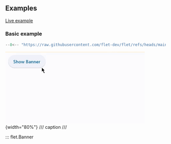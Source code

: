 ## Examples

[Live example](https://flet-controls-gallery.fly.dev/dialogs/banner)

### Basic example

```python
--8<-- "https://raw.githubusercontent.com/flet-dev/flet/refs/heads/main/sdk/python/examples/controls/banner/basic.py"
```

![basic](https://raw.githubusercontent.com/flet-dev/flet/main/sdk/python/examples/controls/banner/media/basic.gif){width="80%"}
/// caption
///

::: flet.Banner
